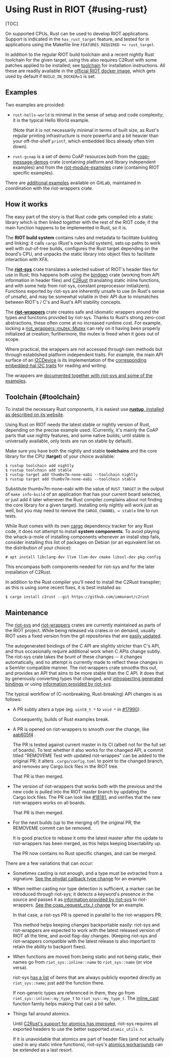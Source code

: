 Using Rust in RIOT    {#using-rust}
==================

[TOC]

On supported CPUs, Rust can be used to develop RIOT applications.
Support is indicated in the `has_rust_target` feature,
and tested for in applications using the Makefile line
`FEATURES_REQUIRED += rust_target`.

In addition to the regular RIOT build toolchain
and a recent nightly Rust toolchain for the given target,
using this also requires C2Rust with some patches applied to be installed;
see <a href="#toolchain">toolchain</a> for installation instructions.
All these are readily available in the [official RIOT docker image],
which gets used by default if `BUILD_IN_DOCKER=1` is set.

[official RIOT docker image]: https://hub.docker.com/r/riot/riotbuild

Examples
--------

Two examples are provided:

* ``rust-hello-world`` is minimal in the sense of setup and code complexity; it is the typical Hello World example.

  (Note that it is not necessarily minimal in terms of built size,
  as Rust's regular printing infrastructure is more powerful and a bit heavier than your off-the-shelf ``printf``,
  which embedded libcs already often trim down).

* ``rust-gcoap`` is a set of demo CoAP resources
  both from the [coap-message-demos] crate (containing platform and library independent examples)
  and from the [riot-module-examples] crate (containing RIOT specific examples).

There are [additional examples] available on GitLab,
maintained in coordination with the riot-wrappers crate.

[coap-message-demos]: https://gitlab.com/chrysn/coap-message-demos
[riot-module-examples]: https://gitlab.com/etonomy/riot-module-examples
[additional examples]: https://gitlab.com/etonomy/riot-examples/

How it works
------------

The easy part of the story is that Rust code gets compiled into a static library
which is then linked together with the rest of the RIOT code;
if the main function happens to be implemented in Rust, so it is.

The **RIOT build system** contains rules and metadata to facilitate building and linking:
it calls `cargo` (Rust's own build system),
sets up paths to work well with out-of-tree builds,
configures the Rust target depending on the board's CPU,
and unpacks the static library into object files to facilitate interaction with XFA.

The [**riot-sys**] crate translates a selected subset of RIOT's header files for use in Rust;
this happens both using the [bindgen] crate (working from API information in header files)
and [C2Rust] \(translating static inline functions, and with some help from riot-sys, constant preprocessor initializers).
Functions exported by riot-sys are inherently unsafe to use (in Rust's sense of unsafe),
and may be somewhat volatile in their API due to mismatches between RIOT's / C's and Rust's API stability concepts.

The [**riot-wrappers**] crate creates safe and idiomatic wrappers around the types and functions provided by riot-sys.
Thanks to Rust's strong zero-cost abstractions, these often come at no increased runtime cost.
For example, locking a [riot_wrappers::mutex::Mutex] can rely on it having been properly initialized at creation;
furthermore, the mutex is freed when it goes out of scope.

Where practical, the wrappers are not accessed through own methods
but through established platform independent traits.
For example, the main API surface of an [I2CDevice]
is its implementation of the [corresponding embedded-hal I2C traits] for reading and writing.

The wrappers are [documented together with riot-sys and some of the examples].

[**riot-sys**]: https://crates.io/crates/riot-sys
[**riot-wrappers**]: https://crates.io/crates/riot-wrappers
[bindgen]: https://crates.io/crates/bindgen
[C2Rust]: https://c2rust.com/
[riot_wrappers::mutex::Mutex]: https://rustdoc.etonomy.org/riot_wrappers/mutex/struct.Mutex.html
[documented together with riot-sys and some of the examples]: https://rustdoc.etonomy.org/
[I2CDevice]: https://rustdoc.etonomy.org/riot_wrappers/i2c/struct.I2CDevice.html
[corresponding embedded-hal I2C traits]: https://rustdoc.etonomy.org/embedded_hal/blocking/i2c/index.html

Toolchain {#toolchain}
---------

To install the necessary Rust components, it is easiest use [**rustup**, installed as described on its website].

Using Rust on RIOT needs the latest stable or nightly version of Rust,
depending on the precise example used.
(Currently, it's mainly the CoAP parts that use nightly features, and some native builds;
until stable is universally available, only tests are run on stable by default).

Make sure you have both the nightly and stable **toolchains**
and the core library for the CPU (**target**) of your choice available:

```
$ rustup toolchain add nightly
$ rustup toolchain add stable
$ rustup target add thumbv7m-none-eabi --toolchain nightly
$ rustup target add thumbv7m-none-eabi --toolchain stable
```

Substitute thumbv7m-none-eabi with the value of `RUST_TARGET`
in the output of `make info-build` of an application that has your current board selected,
or just add it later whenever the Rust compiler complains about not finding the core library for a given target).
Installing only nightly will work just as well,
but you may need to remove the `CARGO_CHANNEL = stable` line to run tests.


While Rust comes with its own [cargo] dependency tracker for any Rust code,
it does not attempt to install **system components**.
To avoid playing the whack-a-mole of installing components whenever an install step fails,
consider installing this list of packages on Debian
(or an equivalent list on the distribution of your choice):

```
# apt install libclang-dev llvm llvm-dev cmake libssl-dev pkg-config
```

This encompass both components needed for riot-sys and for the later installation of C2Rust.


In addition to the Rust compiler you'll need to install the C2Rust transpiler;
as this is using some recent fixes, it is best installed as:

```shell
$ cargo install c2rust --git https://github.com/immunant/c2rust
```

[cargo]: https://doc.rust-lang.org/cargo/
[**rustup**, installed as described on its website]: https://rustup.rs/

Maintenance
-----------

The [riot-sys] and [riot-wrappers] crates are currently maintained as parts of the RIOT project.
While being released via crates.io on demand, usually RIOT uses a fixed version from the git repositories that are [easily updated].

The autogenerated bindings of the C API are slightly stricter than C's API,
and thus occasionally require additional work when C APIs change subtly.
The riot-sys crate takes the brunt of these changes --
it changes automatically, and no attempt is currently made to reflect these changes in a SemVer compatible manner.
The riot-wrappers crate smooths this out,
and provides an API that aims to be more stable than the C API.
It does that by generously converting types that changed,
and [introspecting generated bindings] or using [information provided by riot-sys].

The typical workflow of (C-nonbreaking, Rust-breaking) API changes is as follows:

* A PR subtly alters a type (eg. `uint8_t *` to `void *` in [#17990]).

  Consequently, builds of Rust examples break.

* A PR is opened on riot-wrappers to smooth over the change, like [aab605f4] <!-- commit reference rather than PR as that was still on GitLab back then -->.

  The PR is tested against current master in its CI (albeit not for the full set of boards).
  To test whether it also works for the changed API,
  a commit titled "REMOVEME Test with updated riot-wrappes" can be added to the original PR;
  it alters `.cargo/config.toml` to point to the changed branch,
  and removes any Cargo.lock files in the RIOT tree.

  That PR is then merged.

* The version of riot-wrappers that works both with the previous and the new code
  is pulled into the RIOT master branch by updating the Cargo.lock files.
  The PR can look like [#18181], and verifies that the new riot-wrappers works on all boards.

  That PR is then merged.

* For the next builds (up to the merging of) the original PR,
  the REMOVEME commit can be removed.

  It is good practice to rebase it onto the latest master after the update to riot-wrappers has been merged,
  as this helps keeping bisectability up.

  The PR now contains no Rust specific changes, and can be merged.

There are a few variations that can occur:

* Sometimes casting is not enough, and a type must be extracted from a signature.
  [See the phydat callback type change] for an example.

* When neither casting nor type detection is sufficient,
  a marker can be introduced through riot-sys;
  it detects a keyword's presence in the source and passes it as [information provided by riot-sys] to riot-wrappers.
  [See the coap_request_ctx_t change] for an example.

  In that case, a riot-sys PR is opened in parallel to the riot-wrappers PR.

  This method helps keeping changes backportable easily:
  riot-sys and riot-wrappers are expected to work with the latest released version of RIOT all the time,
  and avoid flag-day changes.
  (Keeping riot-sys and riot-wrappers compatible with the latest release is also important to retain the ability to backport fixes).

* When functions are moved from being static and not being static,
  their names go from `riot_sys::inline::name` to `riot_sys::name` (or vice versa).

  riot-sys [has a list] of items that are always publicly exported directly as `riot_sys::name`;
  just add the function there.

  If non-generic types are referenced in them, they go from `riot_sys::inline::my_type_t`  to `riot_sys::my_type_t`.
  The [inline_cast] function family helps making that cast a bit safer.

* Things fail around atomics.

  Until [C2Rust's support for atomics has improved],
  riot-sys requires all exported headers to use the better supported `atomic_utils.h`.

  If it is unavoidable that atomics are part of header files
  (and not actually used in any static inline functions),
  riot-sys's [atomics workarounds] can be extended as a last resort.


[riot-wrappers]: https://github.com/RIOT-OS/rust-riot-wrappers/
[riot-sys]: https://github.com/RIOT-OS/rust-riot-sys/
[easily updated]: https://github.com/RIOT-OS/RIOT/pull/17491#issuecomment-1143209437
[introspecting generated bindings]: https://github.com/RIOT-OS/rust-riot-wrappers/blob/db9d163e3eddcb7154edcf25db7207e4123964ee/src/helpers.rs#L3
[information provided by riot-sys]: https://github.com/RIOT-OS/rust-riot-sys/blob/525b2384a3541d4879a5f3845ee6241243c29a78/build.rs#L591
[#17990]: https://github.com/RIOT-OS/RIOT/pull/17990
[aab605f4]: https://github.com/RIOT-OS/rust-riot-wrappers/commit/aab605f464a279608ef0a8ad2afd5ae43179e330
[#18181]: https://github.com/RIOT-OS/RIOT/pull/18181
[See the phydat callback type change]: https://github.com/RIOT-OS/rust-riot-wrappers/pull/6/files#diff-ccb7946e3b4122ea3ce23fa9bc54eba63d75f7a6142fd4afdd9908b1bead50e0
[See the coap_request_ctx_t change]: https://github.com/RIOT-OS/rust-riot-wrappers/pull/4/files
[has a list]: https://github.com/RIOT-OS/rust-riot-sys/blob/525b2384a3541d4879a5f3845ee6241243c29a78/build.rs#L533
[inline_cast]: https://github.com/RIOT-OS/rust-riot-wrappers/blob/db9d163e3eddcb7154edcf25db7207e4123964ee/src/lib.rs#L68
[C2Rust's support for atomics has improved]: https://github.com/immunant/c2rust/issues/436
[atomics workarounds]: https://github.com/RIOT-OS/rust-riot-sys/blob/525b2384a3541d4879a5f3845ee6241243c29a78/riot-c2rust.h#L79
